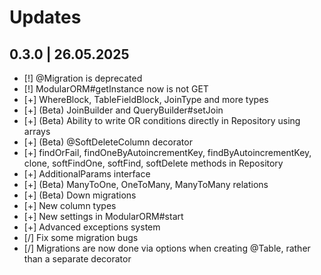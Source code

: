 # Updates

## 0.3.0 | 26.05.2025

- [!] @Migration is deprecated
- [!] ModularORM#getInstance now is not GET
- [+] WhereBlock, TableFieldBlock, JoinType and more types
- [+] (Beta) JoinBuilder and QueryBuilder#setJoin
- [+] (Beta) Ability to write OR conditions directly in Repository using arrays
- [+] (Beta) @SoftDeleteColumn decorator
- [+] findOrFail, findOneByAutoincrementKey, findByAutoincrementKey, clone, softFindOne, softFind, softDelete methods in Repository
- [+] AdditionalParams interface
- [+] (Beta) ManyToOne, OneToMany, ManyToMany relations
- [+] (Beta) Down migrations
- [+] New column types
- [+] New settings in ModularORM#start
- [+] Advanced exceptions system
- [/] Fix some migration bugs
- [/] Migrations are now done via options when creating @Table, rather than a separate decorator